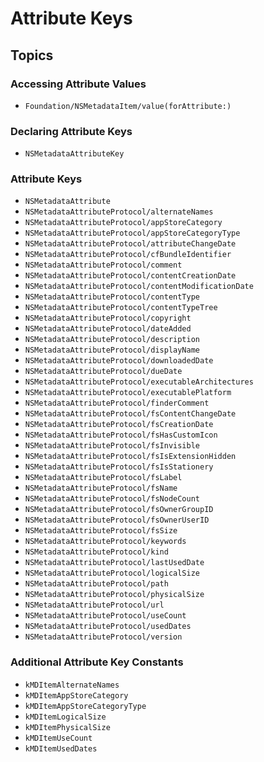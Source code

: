 # Attribute Keys

## Topics

### Accessing Attribute Values

- ``Foundation/NSMetadataItem/value(forAttribute:)``


### Declaring Attribute Keys

- ``NSMetadataAttributeKey``


### Attribute Keys

- ``NSMetadataAttribute``
- ``NSMetadataAttributeProtocol/alternateNames``
- ``NSMetadataAttributeProtocol/appStoreCategory``
- ``NSMetadataAttributeProtocol/appStoreCategoryType``
- ``NSMetadataAttributeProtocol/attributeChangeDate``
- ``NSMetadataAttributeProtocol/cfBundleIdentifier``
- ``NSMetadataAttributeProtocol/comment``
- ``NSMetadataAttributeProtocol/contentCreationDate``
- ``NSMetadataAttributeProtocol/contentModificationDate``
- ``NSMetadataAttributeProtocol/contentType``
- ``NSMetadataAttributeProtocol/contentTypeTree``
- ``NSMetadataAttributeProtocol/copyright``
- ``NSMetadataAttributeProtocol/dateAdded``
- ``NSMetadataAttributeProtocol/description``
- ``NSMetadataAttributeProtocol/displayName``
- ``NSMetadataAttributeProtocol/downloadedDate``
- ``NSMetadataAttributeProtocol/dueDate``
- ``NSMetadataAttributeProtocol/executableArchitectures``
- ``NSMetadataAttributeProtocol/executablePlatform``
- ``NSMetadataAttributeProtocol/finderComment``
- ``NSMetadataAttributeProtocol/fsContentChangeDate``
- ``NSMetadataAttributeProtocol/fsCreationDate``
- ``NSMetadataAttributeProtocol/fsHasCustomIcon``
- ``NSMetadataAttributeProtocol/fsInvisible``
- ``NSMetadataAttributeProtocol/fsIsExtensionHidden``
- ``NSMetadataAttributeProtocol/fsIsStationery``
- ``NSMetadataAttributeProtocol/fsLabel``
- ``NSMetadataAttributeProtocol/fsName``
- ``NSMetadataAttributeProtocol/fsNodeCount``
- ``NSMetadataAttributeProtocol/fsOwnerGroupID``
- ``NSMetadataAttributeProtocol/fsOwnerUserID``
- ``NSMetadataAttributeProtocol/fsSize``
- ``NSMetadataAttributeProtocol/keywords``
- ``NSMetadataAttributeProtocol/kind``
- ``NSMetadataAttributeProtocol/lastUsedDate``
- ``NSMetadataAttributeProtocol/logicalSize``
- ``NSMetadataAttributeProtocol/path``
- ``NSMetadataAttributeProtocol/physicalSize``
- ``NSMetadataAttributeProtocol/url``
- ``NSMetadataAttributeProtocol/useCount``
- ``NSMetadataAttributeProtocol/usedDates``
- ``NSMetadataAttributeProtocol/version``


### Additional Attribute Key Constants

- ``kMDItemAlternateNames``
- ``kMDItemAppStoreCategory``
- ``kMDItemAppStoreCategoryType``
- ``kMDItemLogicalSize``
- ``kMDItemPhysicalSize``
- ``kMDItemUseCount``
- ``kMDItemUsedDates``
